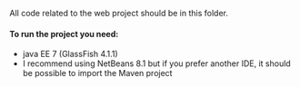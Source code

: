 All code related to the web project should be in this folder.

#### To run the project you need:

  - java EE 7 (GlassFish 4.1.1)
  - I recommend using NetBeans 8.1 but if you prefer another IDE, it should be possible to import the Maven project